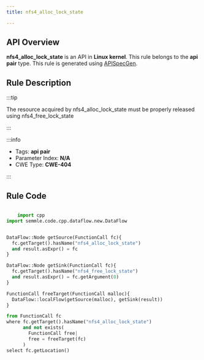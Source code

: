 ```yaml
---
title: nfs4_alloc_lock_state

---
```



## API Overview
**nfs4_alloc_lock_state** is an API in **Linux kernel**. This rule belongs to the **api pair** type. This rule is generated using [APISpecGen](../../tools/APISpecGen).
## Rule Description

:::tip

The resource acquired by nfs4_alloc_lock_state must be properly released using nfs4_free_lock_state

:::

:::info

- Tags: **api pair**
- Parameter Index: **N/A**
- CWE Type: **CWE-404**

:::

## Rule Code
```python

    import cpp
import semmle.code.cpp.dataflow.new.DataFlow


DataFlow::Node getSource(FunctionCall fc){
  fc.getTarget().hasName("nfs4_alloc_lock_state")
  and result.asExpr() = fc
}

DataFlow::Node getSink(FunctionCall fc){
  fc.getTarget().hasName("nfs4_free_lock_state")
  and result.asExpr() = fc.getArgument(0)
}

FunctionCall freeTarget(FunctionCall malloc){
  DataFlow::localFlow(getSource(malloc), getSink(result))
}

from FunctionCall fc
where fc.getTarget().hasName("nfs4_alloc_lock_state")
      and not exists(
        FunctionCall free| 
        free = freeTarget(fc)
      )
select fc.getLocation()

    
```